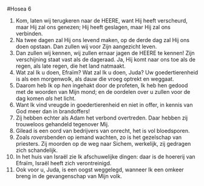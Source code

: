 #Hosea 6
1. Kom, laten wij terugkeren naar de HEERE, want Hij heeft verscheurd, maar Hij zal ons genezen; Hij heeft geslagen, maar Hij zal ons verbinden. 
2. Na twee dagen zal Hij ons levend maken, op de derde dag zal Hij ons doen opstaan. Dan zullen wij voor Zijn aangezicht leven. 
3. Dan zullen wij kennen, wij zullen ernaar jagen de HEERE te kennen! Zijn verschijning staat vast als de dageraad. Ja, Hij komt naar ons toe als de regen, als late regen, die het land natmaakt. 
4. Wat zal Ik u doen, Efraïm? Wat zal Ik u doen, Juda? Uw goedertierenheid is als een morgenwolk, als dauw die vroeg optrekt en weggaat. 
5. Daarom heb Ik op *hen* ingehakt door de profeten, Ik heb hen gedood met de woorden van Mijn mond; en de oordelen over u zullen voor de dag komen *als* het licht. 
6. Want Ik vind vreugde in goedertierenheid en niet in offer, in kennis van God meer dan in brandoffers! 
7. Zíj hebben echter als Adam het verbond overtreden. Daar hebben zij trouweloos gehandeld tegenover Mij. 
8. Gilead is een oord van bedrijvers van onrecht, het is vol bloedsporen. 
9. Zoals *rovers*benden op iemand wachten, zo is het gezelschap van priesters. Zij moorden op de weg naar Sichem, werkelijk, zij gedragen zich schandelijk. 
10. In het huis van Israël zie Ik afschuwelijke dingen: daar is de hoererij van Efraïm, Israël heeft zich verontreinigd. 
11. Ook voor u, Juda, is een oogst weggelegd, wanneer Ik een omkeer breng in de gevangenschap van Mijn volk.
